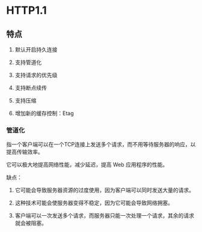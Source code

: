 # HTTP1.1

## 特点

1. 默认开启持久连接

2. 支持管道化

3. 支持请求的优先级

5. 支持断点续传

6. 支持压缩

7. 增加新的缓存控制：Etag

### 管道化

指一个客户端可以在一个TCP连接上发送多个请求，而不用等待服务器的响应，以提高传输效率。

它可以极大地提高网络性能，减少延迟，提高 Web 应用程序的性能。

缺点：

1. 它可能会导致服务器资源的过度使用，因为客户端可以同时发送大量的请求。

2. 这种技术可能会使服务器变得不稳定，因为它可能会导致网络拥塞。

3. 客户端可以一次发送多个请求，而服务器只能一次处理一个请求，其余的请求就会被阻塞。
